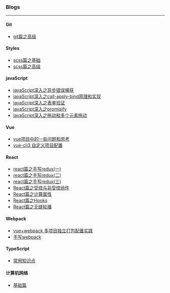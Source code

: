 ### Blogs
----

#### Git

+ [git篇之高级](./articles/git/git篇之高级.md)

#### Styles

+ [scss篇之基础](./articles/styles/scss篇之基础.md)
+ [scss篇之高级](./articles/styles/scss篇之高级.md)

#### javaScript

+ [javaScript深入之异步错误捕获](./articles/javaScript/javaScript深入之异步错误捕获.md)
+ [javaScript深入之call-apply-bind原理和实现](./articles/javaScript/javaScript深入之call-apply-bind.md)
+ [javaScript深入之表单验证](./articles/javaScript/javaScript深入之表单验证.md)
+ [javaScript深入之promisify](./articles/javaScript/javaScript深入之promisify.md)
+ [javaScript深入之拖动和多个元素拖动](https://github.com/FredaFei/drag)

#### Vue

+ [vue项目中的一些问题和思考](./articles/vue/vue项目中的一些问题和思考.md)
+ [vue-cli3 自定义项目配置](./articles/vue/vue-cli3自定义项目配置.md)

#### React

+ [react篇之手写redux(一)](./articles/react/react篇之手写redux(一).md)
+ [react篇之手写redux(二)](./articles/react/react篇之手写redux(二).md)
+ [react篇之手写redux(三)](./articles/react/react篇之手写redux(三).md)
+ [React篇之受控与非受控组件](./articles/react/react篇之受控与非受控组件.md)
+ [React篇之计算属性](./articles/react/react篇之计算属性.md)
+ [React篇之Hooks](./articles/react/react篇之Hooks.md)
+ [React篇之无缝轮播](./articles/react/react篇之轮播.md)

#### Webpack

+ [vue+webpack 多项目独立打包配置实践](./articles/webpack/vue+webpack多项目独立打包配置实践.md)
+ [手写webpack](./articles/webpack/手写webpack.md)

#### TypeScript

+ [常用知识点](./articles/typeScript/常用知识点笔记.md)

#### 计算机网络

+ [基础篇](./articles/computeNetwork/计算机网络之基础篇.md)
